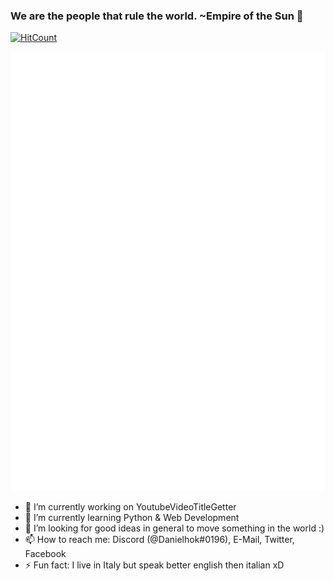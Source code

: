 ### We are the people that rule the world. ~Empire of the Sun 👋
[![HitCount](http://hits.dwyl.com/DanielOberlechner/DanielOberlechner.svg?style=flat-square)](http://hits.dwyl.com/DanielOberlechner/DanielOberlechner)

<!-- If you're using "master" as default branch -->
<!-- ![Metrics](https://github.com/danieloberlechner/danieloberlechner/blob/master/github-metrics.svg) -->
<!-- If you're using "main" as default branch -->
![Metrics](https://github.com/danieloberlechner/danieloberlechner/blob/main/github-metrics.svg)
<!-- If you're using the "columns" display mode -->
<!-- <img src="https://github.com/danieloberlechner/danieloberlechner/blob/master/github-metrics.svg" alt="Metrics" width="100%"> -->

- 🔭 I’m currently working on YoutubeVideoTitleGetter
- 🌱 I’m currently learning Python & Web Development
- 🤔 I’m looking for good ideas in general to move something in the world :)
- 📫 How to reach me: Discord (@Danielhok#0196), E-Mail, Twitter, Facebook
- ⚡ Fun fact: I live in Italy but speak better english then italian xD


